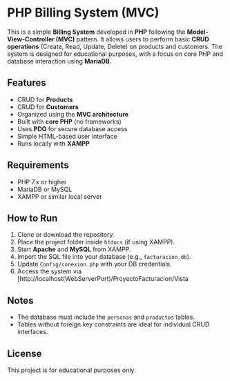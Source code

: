# PHP Billing System (MVC)

This is a simple **Billing System** developed in **PHP** following the **Model-View-Controller (MVC)** pattern. It allows users to perform basic **CRUD operations** (Create, Read, Update, Delete) on products and customers. The system is designed for educational purposes, with a focus on core PHP and database interaction using **MariaDB**.

##  Features

- CRUD for **Products**
- CRUD for **Customers**
- Organized using the **MVC architecture**
- Built with **core PHP** (no frameworks)
- Uses **PDO** for secure database access
- Simple HTML-based user interface
- Runs locally with **XAMPP**


## Requirements

- PHP 7.x or higher  
- MariaDB or MySQL  
- XAMPP or similar local server  

## How to Run

1. Clone or download the repository.
2. Place the project folder inside `htdocs` (if using XAMPP).
3. Start **Apache** and **MySQL** from XAMPP.
4. Import the SQL file into your database (e.g., `facturacion_db`).
5. Update `Config/conexion.php` with your DB credentials.
6. Access the system via [http://localhost(WebServerPort)/ProyectoFacturacion/Vista

## Notes

- The database must include the `personas` and `productos` tables.
- Tables without foreign key constraints are ideal for individual CRUD interfaces.

## License

This project is for educational purposes only.


